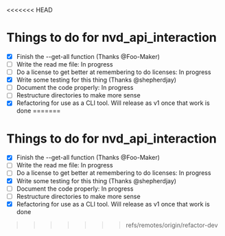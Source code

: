 <<<<<<< HEAD
# Things to do for nvd_api_interaction  
- [x] Finish the --get-all function (Thanks @Foo-Maker)  
- [ ] Write the read me file: In progress  
- [ ] Do a license to get better at remembering to do licenses: In progress  
- [x] Write some testing for this thing (Thanks @shepherdjay)  
- [ ] Document the code properly: In progress  
- [ ] Restructure directories to make more sense  
- [x] Refactoring for use as a CLI tool. Will release as v1 once that work is done
=======
# Things to do for nvd_api_interaction

- [x] Finish the --get-all function (Thanks @Foo-Maker)
- [ ] Write the read me file: In progress
- [ ] Do a license to get better at remembering to do licenses: In progress
- [x] Write some testing for this thing (Thanks @shepherdjay)
- [ ] Document the code properly: In progress
- [ ] Restructure directories to make more sense
- [x] Refactoring for use as a CLI tool. Will release as v1 once that work is done
>>>>>>> refs/remotes/origin/refactor-dev

